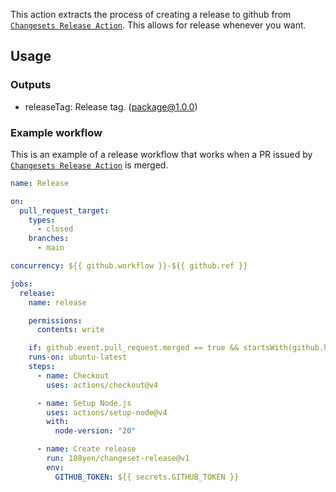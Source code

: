 This action extracts the process of creating a release to github from [`Changesets Release Action`](https://github.com/changesets/action).
This allows for release whenever you want.

## Usage

### Outputs

- releaseTag: Release tag. (package@1.0.0)

### Example workflow

This is an example of a release workflow that works when a PR issued by [`Changesets Release Action`](https://github.com/changesets/action) is merged.

```yml
name: Release

on:
  pull_request_target:
    types:
      - closed
    branches:
      - main

concurrency: ${{ github.workflow }}-${{ github.ref }}

jobs:
  release:
    name: release

    permissions:
      contents: write

    if: github.event.pull_request.merged == true && startsWith(github.head_ref, 'changeset-release/main')
    runs-on: ubuntu-latest
    steps:
      - name: Checkout
        uses: actions/checkout@v4

      - name: Setup Node.js
        uses: actions/setup-node@v4
        with:
          node-version: "20"

      - name: Create release
        run: 108yen/changeset-release@v1
        env:
          GITHUB_TOKEN: ${{ secrets.GITHUB_TOKEN }}
```
